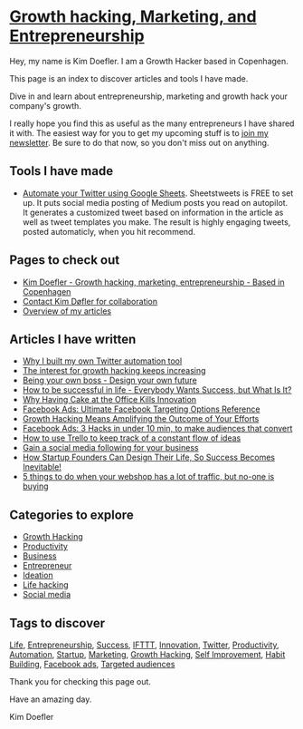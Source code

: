 # [Growth hacking, Marketing, and Entrepreneurship](https://doefler.com/)
Hey, my name is Kim Doefler. I am a Growth Hacker based in Copenhagen.

This page is an index to discover articles and tools I have made.

Dive in and learn about entrepreneurship, marketing and growth hack your company's growth.

I really hope you find this as useful as the many entrepreneurs I have shared it with.
The easiest way for you to get my upcoming stuff is to [join my newsletter](http://doefler.com/join-my-list/).
Be sure to do that now, so you don't miss out on anything.

## Tools I have made

- [Automate your Twitter using Google Sheets](https://sheetstweets.com/).
    Sheetstweets is FREE to set up. It puts social media posting of Medium posts you read on autopilot.
    It generates a customized tweet based on information in the article as well as tweet templates you make.
    The result is highly engaging tweets, posted automaticly, when you hit recommend.


## Pages to check out

- [Kim Doefler - Growth hacking, marketing, entrepreneurship - Based in Copenhagen](https://doefler.com/kim-dofler-business-developer-currently-living-copenhagen/)
- [Contact Kim Døfler for collaboration](https://doefler.com/contact/)
- [Overview of my articles](https://doefler.com/articles/)

## Articles I have written
- [Why I built my own Twitter automation tool](https://doefler.com/built-twitter-automation-tool/)
- [The interest for growth hacking keeps increasing](https://doefler.com/interest-growth-hacking-keeps-increasing/)
- [Being your own boss - Design your own future](https://doefler.com/design-your-own-future/)
- [How to be successful in life - Everybody Wants Success, but What Is It?](https://doefler.com/everybody-wants-success/)
- [Why Having Cake at the Office Kills Innovation](https://doefler.com/cake-office-kills-innovation/)
- [Facebook Ads: Ultimate Facebook Targeting Options Reference](https://doefler.com/ultimate-facebook-targeting-options-reference/)
- [Growth Hacking Means Amplifying the Outcome of Your Efforts](https://doefler.com/growth-hacking-means-amplifying-outcome-efforts/)
- [Facebook Ads: 3 Hacks in under 10 min, to make audiences that convert](https://doefler.com/facebook-ads-3-hacks-in-under-10-min-to-make-audiences-that-convert/)
- [How to use Trello to keep track of a constant flow of ideas](https://doefler.com/use-trello-keep-track-constant-flow-ideas/)
- [Gain a social media following for your business](https://doefler.com/gain-a-social-media-following-for-your-business/)
- [How Startup Founders Can Design Their Life, So Success Becomes Inevitable!](https://doefler.com/startup-founders-can-design-life-success-becomes-inevitable/)
- [5 things to do when your webshop has a lot of traffic, but no-one is buying](https://doefler.com/5-things-to-do-when-your-webshop-has-a-lot-of-traffic-but-noone-is-buying/)


## Categories to explore

- [Growth Hacking](https://doefler.com/category/growth-hacking/)
- [Productivity](https://www.doefler.com/category/productivity/)
- [Business](http://doefler.com/category/business/)
- [Entrepreneur](https://doefler.com/category/entrepreneur/)
- [Ideation](https://www.doefler.com/category/ideation/)
- [Life hacking](https://www.doefler.com/category/life-hacking/)
- [Social media](https://doefler.com/category/social-media/)

## Tags to discover

[Life](http://doefler.com/tag/life/), [Entrepreneurship](https://doefler.com/tag/entrepreneurship/), [Success](https://doefler.com/tag/success/), [IFTTT](https://doefler.com/tag/ifttt/), [Innovation](https://doefler.com/tag/innovation/), [Twitter](http://doefler.com/tag/twitter/), [Productivity](https://www.doefler.com/tag/productivity/), [Automation](https://www.doefler.com/tag/automation/), [Startup](http://doefler.com/tag/startup/), [Marketing](http://doefler.com/tag/marketing/), [Growth Hacking](https://www.doefler.com/tag/growth-hacking/), [Self Improvement](https://doefler.com/tag/self-improvement/), [Habit Building](https://www.doefler.com/tag/habit-building/), [Facebook ads](https://doefler.com/tag/facebook-ads/), [Targeted audiences](https://doefler.com/tag/targeted-audiences/)

Thank you for checking this page out.

Have an amazing day.

Kim Doefler

